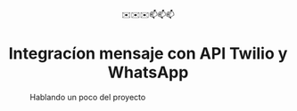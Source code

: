 <html>
  
<div align="center">
  ✉️✉️✉️📫📫📫
<h1>Integracíon mensaje con API Twilio y WhatsApp</h1>
</div>
  
<dir alngn="center">
<hi>Hablando un poco del proyecto</hi>
  





</dir>
</html>
